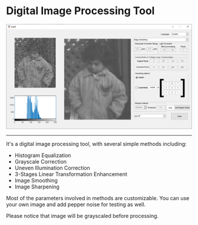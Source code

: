 # Digital Image Processing Tool
![](/samples/DIP.png)

***

It's a digital image processing tool, with several simple methods including:
* Histogram Equalization
* Grayscale Correction
* Uneven Illumination Correction
* 3-Stages Linear Transformation Enhancement
* Image Smoothing
* Image Sharpening


Most of the parameters involved in methods are customizable.
You can use your own image and add pepper noise for testing as well.


Please notice that image will be grayscaled before processing.
